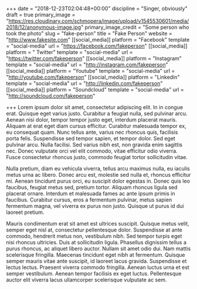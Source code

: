 +++
date = "2018-12-23T02:04:48+00:00"
discipline = "Singer, obviously"
draft = true
primary_image = "https://res.cloudinary.com/schmopera/image/upload/v1545530601/media/2018/12/anonymous-image.jpg"
primary_image_credit = "Some person who took the photo"
slug = "fake-person"
title = "Fake Person"
website = "http://www.fakesite.com"
[[social_media]]
platform = "Facebook"
template = "social-media"
url = "https://facebook.com/fakeperson"
[[social_media]]
platform = " Twitter"
template = "social-media"
url = "https://twitter.com/fakeperson"
[[social_media]]
platform = "Instagram"
template = "social-media"
url = "http://instagram.com/fakeperson"
[[social_media]]
platform = "Youtube"
template = "social-media"
url = "http://youtube.com/fakeperson"
[[social_media]]
platform = "Linkedin"
template = "social-media"
url = "http://linkedin.com/fakeperson"
[[social_media]]
platform = "Soundcloud"
template = "social-media"
url = "http://soundcloud.com/fakeperson"

+++
Lorem ipsum dolor sit amet, consectetur adipiscing elit. In in congue erat. Quisque eget varius justo. Curabitur a feugiat nulla, sed pulvinar arcu. Aenean nisi dolor, tempor tempor justo eget, interdum placerat mauris. Aliquam at erat eget diam cursus efficitur. Curabitur malesuada tempor ex, eu consequat quam. Nunc tellus ante, varius nec rhoncus quis, facilisis porta felis. Suspendisse sed tempor sapien, et tempor dolor. Sed eget pulvinar arcu. Nulla facilisi. Sed varius nibh est, non gravida enim sagittis nec. Donec vulputate orci vel elit commodo, vitae efficitur odio viverra. Fusce consectetur rhoncus justo, commodo feugiat tortor sollicitudin vitae.

Nulla pretium, diam eu vehicula viverra, tellus arcu maximus nulla, eu iaculis metus urna ac libero. Donec arcu est, molestie sed nulla et, rhoncus efficitur mi. Aenean tincidunt purus orci, eu suscipit dolor egestas in. Donec quis leo faucibus, feugiat metus sed, pretium tortor. Aliquam rhoncus ligula sed placerat ornare. Interdum et malesuada fames ac ante ipsum primis in faucibus. Curabitur cursus, eros a fermentum pulvinar, metus sapien fermentum magna, vel viverra ex purus non justo. Quisque ut purus id dui laoreet pretium.

Mauris condimentum erat sit amet est ultrices suscipit. Quisque metus velit, semper eget nisl at, consectetur pellentesque dolor. Suspendisse at ante commodo, hendrerit metus non, vestibulum nibh. Sed tempor turpis eget nisi rhoncus ultricies. Duis at sollicitudin ligula. Phasellus dignissim tellus a purus rhoncus, ac aliquet libero auctor. Nullam sit amet odio dui. Nam mattis scelerisque fringilla. Maecenas tincidunt eget nibh at fermentum. Quisque semper mauris vitae ante suscipit, id laoreet lacus gravida. Suspendisse et lectus lectus. Praesent viverra commodo fringilla. Aenean luctus urna et est semper vestibulum. Aenean tempor facilisis ex eget luctus. Pellentesque auctor elit viverra lacus ullamcorper scelerisque vulputate ac sem.